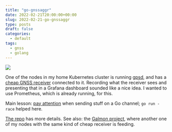 ```yaml
---
title: "go-gnssaggr"
date: 2022-02-21T20:00:00+00:00
slug: 2022-02-21-go-gnssaggr
type: posts
draft: false
categories:
  - default
tags:
  - gnss
  - golang
---
```

[![](/illustration/gnssaggr-grafana.png)](/illustration/gnssaggr-grafana.png)

One of the nodes in my home Kubernetes cluster is running
[gpsd](https://github.com/kahara/docker-gpsd),
and has a
[cheap GNSS receiver](https://www.aliexpress.com/item/32816656706.html)
connected to it. Recording what the receiver sees and presenting that in a Grafana dashboard sounded like a nice idea.
I wanted to use Prometheus, which is already running, for this.

Main lesson:
[pay attention](https://github.com/kahara/go-gnssaggr/commit/411c67ca9b0f3d298b82c56c2dbef2941c141dc4)
when sending stuff on a Go channel; `go run -race` helped here.

[The repo](https://github.com/kahara/go-gnssaggr)
has more details.
See also: the
[Galmon project](https://galmon.eu/), where another one of my nodes with the same kind of cheap receiver is feeding.
